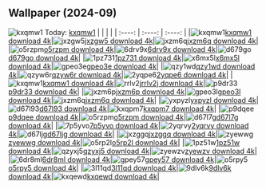 ## Wallpaper (2024-09)
![kxqmw1](https://w.wallhaven.cc/full/kx/wallhaven-kxqmw1.png) Today: [kxqmw1](https://th.wallhaven.cc/small/kx/kxqmw1.jpg)
|      |      |      |
| :----: | :----: | :----: |
|![kxqmw1](https://th.wallhaven.cc/small/kx/kxqmw1.jpg)[kxqmw1 download 4k](https://wallhaven.cc/w/kxqmw1)|![jxzgw5](https://th.wallhaven.cc/small/jx/jxzgw5.jpg)[jxzgw5 download 4k](https://wallhaven.cc/w/jxzgw5)|![jxzm6q](https://th.wallhaven.cc/small/jx/jxzm6q.jpg)[jxzm6q download 4k](https://wallhaven.cc/w/jxzm6q)|
|![o5rzpm](https://th.wallhaven.cc/small/o5/o5rzpm.jpg)[o5rzpm download 4k](https://wallhaven.cc/w/o5rzpm)|![6drv9x](https://th.wallhaven.cc/small/6d/6drv9x.jpg)[6drv9x download 4k](https://wallhaven.cc/w/6drv9x)|![d679go](https://th.wallhaven.cc/small/d6/d679go.jpg)[d679go download 4k](https://wallhaven.cc/w/d679go)|
|![1pz731](https://th.wallhaven.cc/small/1p/1pz731.jpg)[1pz731 download 4k](https://wallhaven.cc/w/1pz731)|![x6mx5l](https://th.wallhaven.cc/small/x6/x6mx5l.jpg)[x6mx5l download 4k](https://wallhaven.cc/w/x6mx5l)|![gpeo3e](https://th.wallhaven.cc/small/gp/gpeo3e.jpg)[gpeo3e download 4k](https://wallhaven.cc/w/gpeo3e)|
|![qzy1wd](https://th.wallhaven.cc/small/qz/qzy1wd.jpg)[qzy1wd download 4k](https://wallhaven.cc/w/qzy1wd)|![qzyw6r](https://th.wallhaven.cc/small/qz/qzyw6r.jpg)[qzyw6r download 4k](https://wallhaven.cc/w/qzyw6r)|![2yqpe6](https://th.wallhaven.cc/small/2y/2yqpe6.jpg)[2yqpe6 download 4k](https://wallhaven.cc/w/2yqpe6)|
|![kxqmw1](https://th.wallhaven.cc/small/kx/kxqmw1.jpg)[kxqmw1 download 4k](https://wallhaven.cc/w/kxqmw1)|![rrlv2j](https://th.wallhaven.cc/small/rr/rrlv2j.jpg)[rrlv2j download 4k](https://wallhaven.cc/w/rrlv2j)|![p9dr33](https://th.wallhaven.cc/small/p9/p9dr33.jpg)[p9dr33 download 4k](https://wallhaven.cc/w/p9dr33)|
|![jxzm6p](https://th.wallhaven.cc/small/jx/jxzm6p.jpg)[jxzm6p download 4k](https://wallhaven.cc/w/jxzm6p)|![gpeo3l](https://th.wallhaven.cc/small/gp/gpeo3l.jpg)[gpeo3l download 4k](https://wallhaven.cc/w/gpeo3l)|![jxzm6q](https://th.wallhaven.cc/small/jx/jxzm6q.jpg)[jxzm6q download 4k](https://wallhaven.cc/w/jxzm6q)|
|![yxpyzl](https://th.wallhaven.cc/small/yx/yxpyzl.jpg)[yxpyzl download 4k](https://wallhaven.cc/w/yxpyzl)|![d67l93](https://th.wallhaven.cc/small/d6/d67l93.jpg)[d67l93 download 4k](https://wallhaven.cc/w/d67l93)|![kxqpm7](https://th.wallhaven.cc/small/kx/kxqpm7.jpg)[kxqpm7 download 4k](https://wallhaven.cc/w/kxqpm7)|
|![p9dqee](https://th.wallhaven.cc/small/p9/p9dqee.jpg)[p9dqee download 4k](https://wallhaven.cc/w/p9dqee)|![o5rzpm](https://th.wallhaven.cc/small/o5/o5rzpm.jpg)[o5rzpm download 4k](https://wallhaven.cc/w/o5rzpm)|![d67l7g](https://th.wallhaven.cc/small/d6/d67l7g.jpg)[d67l7g download 4k](https://wallhaven.cc/w/d67l7g)|
|![7p5yvo](https://th.wallhaven.cc/small/7p/7p5yvo.jpg)[7p5yvo download 4k](https://wallhaven.cc/w/7p5yvo)|![2yqrvy](https://th.wallhaven.cc/small/2y/2yqrvy.jpg)[2yqrvy download 4k](https://wallhaven.cc/w/2yqrvy)|![d67ljg](https://th.wallhaven.cc/small/d6/d67ljg.jpg)[d67ljg download 4k](https://wallhaven.cc/w/d67ljg)|
|![jxzggq](https://th.wallhaven.cc/small/jx/jxzggq.jpg)[jxzggq download 4k](https://wallhaven.cc/w/jxzggq)|![zyewwg](https://th.wallhaven.cc/small/zy/zyewwg.jpg)[zyewwg download 4k](https://wallhaven.cc/w/zyewwg)|![o5rp2l](https://th.wallhaven.cc/small/o5/o5rp2l.jpg)[o5rp2l download 4k](https://wallhaven.cc/w/o5rp2l)|
|![1pz51w](https://th.wallhaven.cc/small/1p/1pz51w.jpg)[1pz51w download 4k](https://wallhaven.cc/w/1pz51w)|![qzyxj5](https://th.wallhaven.cc/small/qz/qzyxj5.jpg)[qzyxj5 download 4k](https://wallhaven.cc/w/qzyxj5)|![zyewzv](https://th.wallhaven.cc/small/zy/zyewzv.jpg)[zyewzv download 4k](https://wallhaven.cc/w/zyewzv)|
|![6dr8ml](https://th.wallhaven.cc/small/6d/6dr8ml.jpg)[6dr8ml download 4k](https://wallhaven.cc/w/6dr8ml)|![gpey57](https://th.wallhaven.cc/small/gp/gpey57.jpg)[gpey57 download 4k](https://wallhaven.cc/w/gpey57)|![o5rpy5](https://th.wallhaven.cc/small/o5/o5rpy5.jpg)[o5rpy5 download 4k](https://wallhaven.cc/w/o5rpy5)|
|![3l11qd](https://th.wallhaven.cc/small/3l/3l11qd.jpg)[3l11qd download 4k](https://wallhaven.cc/w/3l11qd)|![9dlv6k](https://th.wallhaven.cc/small/9d/9dlv6k.jpg)[9dlv6k download 4k](https://wallhaven.cc/w/9dlv6k)|![kxqewd](https://th.wallhaven.cc/small/kx/kxqewd.jpg)[kxqewd download 4k](https://wallhaven.cc/w/kxqewd)|
